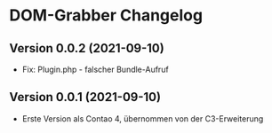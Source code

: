 # DOM-Grabber Changelog

## Version 0.0.2 (2021-09-10)

* Fix: Plugin.php - falscher Bundle-Aufruf

## Version 0.0.1 (2021-09-10)

* Erste Version als Contao 4, übernommen von der C3-Erweiterung
